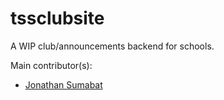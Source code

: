 # tssclubsite

A WIP club/announcements backend for schools.

Main contributor(s): 

* [Jonathan Sumabat](https://github.com/jsumabat)
